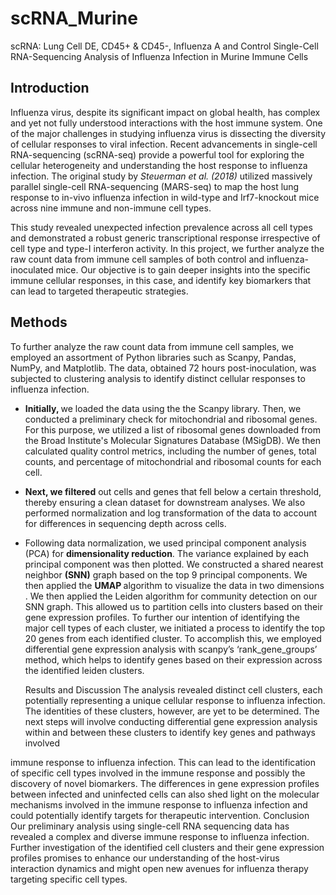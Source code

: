 # scRNA_Murine
scRNA: Lung Cell DE, CD45+ &amp; CD45-, Influenza A and Control
Single-Cell RNA-Sequencing Analysis of Influenza Infection in Murine Immune Cells

## Introduction
Influenza virus, despite its significant impact on global health, has complex and yet not fully understood interactions with the host immune system. One of the major challenges in studying influenza virus is dissecting the diversity of cellular responses to viral infection. Recent advancements in single-cell RNA-sequencing (scRNA-seq) provide a powerful tool for exploring the cellular heterogeneity and understanding the host response to influenza infection. The original study by <i>Steuerman et al. (2018)</i> utilized massively parallel single-cell RNA-sequencing (MARS-seq) to map the host lung response to in-vivo influenza infection in wild-type and Irf7-knockout mice across nine immune and non-immune cell types. 

This study revealed unexpected infection prevalence across all cell types and demonstrated a robust generic transcriptional response irrespective of cell type and type-I interferon activity. In this project, we further analyze the raw count data from immune cell samples of both control and influenza-inoculated mice. Our objective is to gain deeper insights into the specific immune cellular responses, in this case, and identify key biomarkers that can lead to targeted therapeutic strategies.

## Methods
To further analyze the raw count data from immune cell samples, we employed an assortment of Python libraries such as Scanpy, Pandas, NumPy, and Matplotlib. The data, obtained 72 hours post-inoculation, was subjected to clustering analysis to identify distinct cellular responses to influenza infection.
- <b>Initially, </b>we loaded the data using the the Scanpy library. Then, we conducted a preliminary check for mitochondrial and ribosomal genes. For this purpose, we utilized a list of ribosomal genes downloaded from the Broad Institute's Molecular Signatures Database (MSigDB). We then calculated quality control metrics, including the number of genes, total counts, and percentage of mitochondrial and ribosomal counts for each cell.

- <b>Next, we filtered</b> out cells and genes that fell below a certain threshold, thereby ensuring a clean dataset for downstream analyses. We also performed normalization and log transformation of the data to account for differences in sequencing depth across cells.

- Following data normalization, we used principal component analysis (PCA) for <b>dimensionality reduction</b>. The variance explained by each principal component was then plotted. We constructed a shared nearest neighbor <b>(SNN)</b> graph based on the top 9 principal components. We then applied the <b>UMAP </b>algorithm to visualize the data in two dimensions .
We then applied the Leiden algorithm for community detection on our SNN
  graph. This allowed us to partition cells into clusters based on their gene expression profiles. To further our intention of identifying the major cell types of each cluster, we initiated a process to identify the top 20 genes from each identified cluster. To accomplish this, we employed differential gene expression analysis with scanpy’s ‘rank_gene_groups’ method, which helps to identify genes based on their expression across the identified leiden clusters.

  Results and Discussion
The analysis revealed distinct cell clusters, each potentially representing a unique cellular response to influenza infection. The identities of these clusters, however, are yet to be determined.
The next steps will involve conducting differential gene expression analysis within and between these clusters to identify key genes and pathways involved 

immune response to influenza infection. This can lead to the identification of specific cell types involved in the immune response and possibly the discovery of novel biomarkers.
The differences in gene expression profiles between infected and uninfected cells can also shed light on the molecular mechanisms involved in the immune response to influenza infection and could potentially identify targets for therapeutic intervention.
Conclusion
Our preliminary analysis using single-cell RNA sequencing data has revealed a complex and diverse immune response to influenza infection. Further investigation of the identified cell clusters and their gene expression profiles promises to enhance our understanding of the host-virus interaction dynamics and might open new avenues for influenza therapy targeting specific cell types.

 
